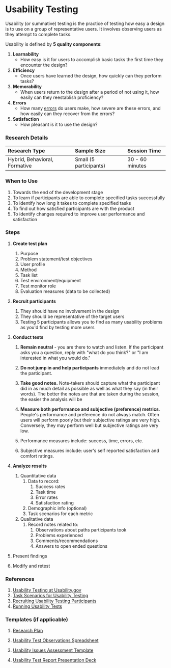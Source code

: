 # Usability Testing

Usability \(or summative\) testing is the practice of testing how easy a design is to use on a group of representative users. It involves observing users as they attempt to complete tasks.

Usability is defined by **5 quality components**:

1. **Learnability**
   * How easy is it for users to accomplish basic tasks the first time they encounter the design?
2. **Efficiency**
   * Once users have learned the design, how quickly can they perform tasks?
3. **Memorability**
   * When users return to the design after a period of not using it, how easily can they reestablish proficiency?
4. **Errors**
   * How many [errors](https://www.nngroup.com/articles/slips/) do users make, how severe are these errors, and how easily can they recover from the errors?
5. **Satisfaction**
   * How pleasant is it to use the design?

### Research Details

| Research Type | Sample Size | Session Time |
| :--- | :--- | :--- |
| Hybrid, Behavioral, Formative | Small \(5 participants\) | 30 - 60 minutes |

### When to Use

1. Towards the end of the development stage
2. To learn if participants are able to complete specified tasks successfully
3. To identify how long it takes to complete specified tasks
4. To find out how satisfied participants are with the product
5. To identify changes required to improve user performance and satisfaction

### Steps

1. **Create test plan**
   1. Purpose
   2. Problem statement/test objectives
   3. User profile
   4. Method
   5. Task list
   6. Test environment/equipment
   7. Test monitor role
   8. Evaluation measures \(data to be collected\)
2. **Recruit participants**
   1. They should have no involvement in the design
   2. They should be representative of the target users
   3. Testing 5 participants allows you to find as many usability problems as you'd find by testing more users
3. **Conduct tests**  
   1. **Remain neutral** - you are there to watch and listen. If the participant asks you a question, reply with "what do you think?" or "I am interested in what you would do."  
   2. **Do not jump in and help participants** immediately and do not lead the participant.  
   3. **Take good notes.** Note-takers should capture what the participant did in as much detail as possible as well as what they say \(in their words\).  The better the notes are that are taken during the session, the easier the analysis will be  
   4. **Measure both performance and subjective \(preference\) metrics**. People's performance and preference do not always match. Often users will perform poorly but their subjective ratings are very high. Conversely, they may perform well but subjective ratings are very low.

   1. Performance measures include: success, time, errors, etc.
   2. Subjective measures include: user's self reported satisfaction and comfort ratings. 

4. **Analyze results**  
   1. Quantitative data  
      1. Data to record:  
         1. Success rates  
         2. Task time  
         3. Error rates  
         4. Satisfaction rating  
      2. Demographic info \(optional\)  
      3. Task scenarios for each metric  
   2. Qualitative data  
      1. Record notes related to:  
         1. Observations about paths participants took  
         2. Problems experienced  
         3. Comments/recommendations  
         4. Answers to open ended questions

5. Present findings

6. Modify and retest

### References

1. [Usability Testing at Usability.gov](https://www.usability.gov/how-to-and-tools/methods/usability-testing.html)
2. [Task Scenarios for Usability Testing](https://www.nngroup.com/articles/task-scenarios-usability-testing/)
3. [Recruiting Usability Testing Participants ](https://www.usability.gov/how-to-and-tools/methods/recruiting-usability-test-participants.html)
4. [Running Usability Tests](https://www.usability.gov/how-to-and-tools/methods/running-usability-tests.html)

### Templates \(if applicable\)

1. [Research Plan](https://www.gitbook.com/book/sggitbook/sg_brand_guide/edit#)

2. [Usability Test Observations Spreadsheet](https://drive.google.com/open?id=1nSs4iC1t4Vi5tLm9ImXXxDqrlpGxcve0dopR8AnadLA)

3. [Usability Issues Assessment Template](https://drive.google.com/open?id=1l4BQVFi3ORBKloob1YxMLD_eFh5VUVJpbicBADzWD7s)

4. [Usability Test Report Presentation Deck](https://drive.google.com/open?id=1A_JB6E4NbkZNTxdhL6UFx5K2hQSxbZ9jPXj7wE-V5iU)



